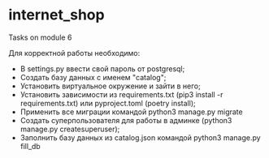 # internet_shop
Tasks on module 6

Для корректной работы необходимо:
- В settings.py ввести свой пароль от postgresql;
- Создать базу данных с именем "catalog";
- Установить виртуальное окружение и зайти в него;
- Установить зависимости из requirements.txt (pip3 install -r requirements.txt) или pyproject.toml (poetry install);
- Применить все миграции командой python3 manage.py migrate
- Создать суперпользователя для работы в админке (python3 manage.py createsuperuser);
- Заполнить базу данных из catalog.json командой python3 manage.py fill_db


